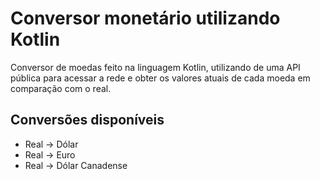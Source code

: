 # Conversor monetário utilizando Kotlin

Conversor de moedas feito na linguagem Kotlin, utilizando de uma API pública para acessar a rede e obter os valores atuais de cada moeda em comparação com o real. 

## Conversões disponíveis
- Real -> Dólar
- Real -> Euro
- Real -> Dólar Canadense
